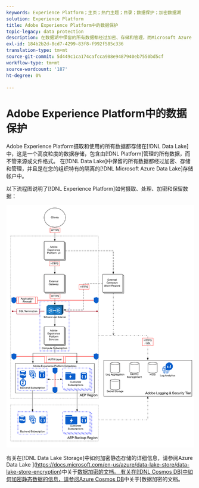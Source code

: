 ```yaml
---
keywords: Experience Platform；主页；热门主题；目录；数据保护；加密数据湖
solution: Experience Platform
title: Adobe Experience Platform中的数据保护
topic-legacy: data protection
description: 在数据湖中保留的所有数据都经过加密、存储和管理，而Microsoft Azure Data Lake存储帐户是您的组织特有的。 以下流程图说明了Experience Platform如何摄取、处理、加密和保留数据。
exl-id: 184b2b2d-8cd7-4299-83f8-f992f585c336
translation-type: tm+mt
source-git-commit: 5d449c1ca174cafcca988e9487940eb7550bd5cf
workflow-type: tm+mt
source-wordcount: '187'
ht-degree: 0%

---
```


# Adobe Experience Platform中的数据保护

Adobe Experience Platform摄取和使用的所有数据都存储在[!DNL Data Lake]中，这是一个高度粒度的数据存储，包含由[!DNL Platform]管理的所有数据，而不管来源或文件格式。 在[!DNL Data Lake]中保留的所有数据都经过加密、存储和管理，并且是在您的组织特有的隔离的[!DNL Microsoft Azure Data Lake]存储帐户中。

以下流程图说明了[!DNL Experience Platform]如何摄取、处理、加密和保留数据：

![](images/data-protection/flow.png)

有关在[!DNL Data Lake Storage]中如何加密静态存储的详细信息，请参阅Azure Data Lake ](https://docs.microsoft.com/en-us/azure/data-lake-store/data-lake-store-encryption)中关于[数据加密的文档。 有关在[!DNL Cosmos DB]中如何加密静态数据的信息，请参阅Azure Cosmos DB](https://docs.microsoft.com/en-us/azure/cosmos-db/database-encryption-at-rest)中关于[数据加密的文档。
